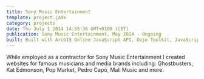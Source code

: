 ```yaml
---
title: Sony Music Entertainment
template: project.jade
category: projects
date: Thu July 1 2014 14:55:36 GMT+0100 (CET)
publication: Sony Music Entertainment, May 2014 - Ongoing
built: Built with ArcGIS Online JavaScript API, Dojo Toolkit, JavaScript and HTML/CSS 
---
```

While employed as a contractor for Sony Music Entertainment I created websites for famous musicians and media brands including: Ghostbusters, Kat Edmonson, Pop Market, Pedro Capó, Mali Music and more.
